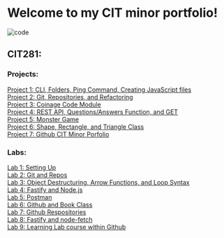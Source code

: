 # Welcome to my CIT minor portfolio!

![code](https://github.com/mayasykes1/mayasykes.github.io/assets/52678410/52bf5f7c-f929-4bf3-b0ae-cc54d39e09ce)

## CIT281:

### Projects:
<a href="https://mayasykes1.github.io/cit281-p1/">Project 1: CLI, Folders, Ping Command, Creating JavaScript files</a>
<br>
<a href="https://mayasykes1.github.io/cit281-p2/">Project 2: Git, Repositories, and Refactoring</a>
<br>
<a href="https://mayasykes1.github.io/cit281-p3/">Project 3: Coinage Code Module</a>
<br>
<a href="https://mayasykes1.github.io/cit281-p4/">Project 4: REST API, Questions/Answers Function, and GET</a>
<br>
<a href="https://mayasykes1.github.io/cit281-p5/">Project 5: Monster Game</a>
<br>
<a href="https://mayasykes1.github.io/cit281-p6/">Project 6: Shape, Rectangle, and Triangle Class</a>
<br>
<a href="https://mayasykes1.github.io/cit281-p7/">Project 7: Github CIT Minor Porfolio</a>

### Labs:
<a href="https://mayasykes1.github.io/cit281-lab1/">Lab 1: Setting Up</a>
<br>
<a href="https://mayasykes1.github.io/cit281-lab2/">Lab 2: Git and Repos</a>
<br>
<a href="https://mayasykes1.github.io/cit281-lab3/">Lab 3: Object Destructuring, Arrow Functions, and Loop Syntax</a>
<br>
<a href="https://mayasykes1.github.io/cit281-lab4/">Lab 4: Fastify and Node.js</a>
<br>
<a href="https://mayasykes1.github.io/cit281-lab5/">Lab 5: Postman</a>
<br>
<a href="https://mayasykes1.github.io/cit281-lab6/">Lab 6: Github and Book Class</a>
<br>
<a href="https://mayasykes1.github.io/cit281-lab7/">Lab 7: Github Respositories</a>
<br>
<a href="https://mayasykes1.github.io/cit281-lab8/">Lab 8: Fastify and node-fetch</a>
<br>
<a href="https://mayasykes1.github.io/cit281-lab2/">Lab 9: Learning Lab course within Github</a>
